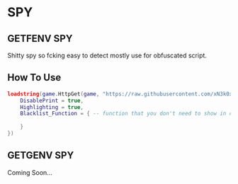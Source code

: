 # SPY
## GETFENV SPY
Shitty spy so fcking easy to detect mostly use for obfuscated script.
## How To Use 
```lua
loadstring(game.HttpGet(game, "https://raw.githubusercontent.com/xN3k0x/SPY/main/GETFENV-SPY.lua"))()({
    DisablePrint = true,
    Highlighting = true,
    Blacklist_Function = { -- function that you don't need to show in console
    
    }
})
```

## GETGENV SPY
Coming Soon...
